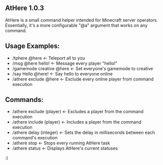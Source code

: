 AtHere 1.0.3
-
AtHere is a small command helper intended for Minecraft server operators.
Essentially, it's a more configurable "@a" argument that works on any command.

**Usage Examples:**
-
* /tphere @here <- Teleport all to you
* /msg @here hello! <- Message every player "hello!"
* /gamemode creative @here <- Set everyone's gamemode to creative
* /say Hello @here! <- Say hello to everyone online
* /athere exclude @here <- Exclude every online player from command execution

**Commands:**
-
* /athere exclude (player) <- Excludes a player from the command execution
* /athere include (player) <- Includes a player from the command execution
* /athere delay (integer) <- Sets the delay in milliseconds between each command's execution
* /athere stop <- Stops every running AtHere task
* /athere status <- Displays AtHere's current statuses

:)